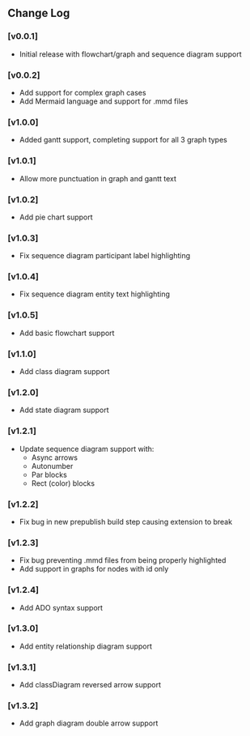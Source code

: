 ## Change Log

### [v0.0.1]
- Initial release with flowchart/graph and sequence diagram support

### [v0.0.2]
- Add support for complex graph cases
- Add Mermaid language and support for .mmd files

### [v1.0.0]
- Added gantt support, completing support for all 3 graph types

### [v1.0.1]
- Allow more punctuation in graph and gantt text

### [v1.0.2]
- Add pie chart support

### [v1.0.3]
- Fix sequence diagram participant label highlighting

### [v1.0.4]
- Fix sequence diagram entity text highlighting

### [v1.0.5]
- Add basic flowchart support

### [v1.1.0]
- Add class diagram support

### [v1.2.0]
- Add state diagram support

### [v1.2.1]
- Update sequence diagram support with:
    - Async arrows
    - Autonumber
    - Par blocks
    - Rect (color) blocks

### [v1.2.2]
- Fix bug in new prepublish build step causing extension to break

### [v1.2.3]
- Fix bug preventing .mmd files from being properly highlighted
- Add support in graphs for nodes with id only

### [v1.2.4]
- Add ADO syntax support

### [v1.3.0]
- Add entity relationship diagram support

### [v1.3.1]
- Add classDiagram reversed arrow support

### [v1.3.2]
- Add graph diagram double arrow support

